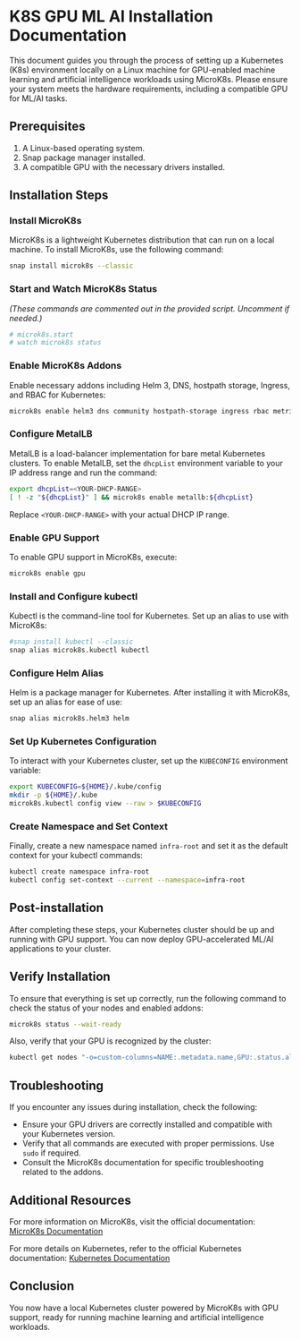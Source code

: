 # K8S GPU ML AI Installation Documentation

This document guides you through the process of setting up a Kubernetes (K8s) environment locally on a Linux machine for GPU-enabled machine learning and artificial intelligence workloads using MicroK8s. Please ensure your system meets the hardware requirements, including a compatible GPU for ML/AI tasks.

## Prerequisites

1. A Linux-based operating system.
2. Snap package manager installed.
3. A compatible GPU with the necessary drivers installed.

## Installation Steps

### Install MicroK8s

MicroK8s is a lightweight Kubernetes distribution that can run on a local machine. To install MicroK8s, use the following command:

```bash
snap install microk8s --classic
```

### Start and Watch MicroK8s Status

*(These commands are commented out in the provided script. Uncomment if needed.)*

```bash
# microk8s.start
# watch microk8s status
```

### Enable MicroK8s Addons

Enable necessary addons including Helm 3, DNS, hostpath storage, Ingress, and RBAC for Kubernetes:

```bash
microk8s enable helm3 dns community hostpath-storage ingress rbac metrics-server
```

### Configure MetalLB

MetalLB is a load-balancer implementation for bare metal Kubernetes clusters. To enable MetalLB, set the `dhcpList` environment variable to your IP address range and run the command:

```bash
export dhcpList=<YOUR-DHCP-RANGE>
[ ! -z "${dhcpList}" ] && microk8s enable metallb:${dhcpList}
```

Replace `<YOUR-DHCP-RANGE>` with your actual DHCP IP range.

### Enable GPU Support

To enable GPU support in MicroK8s, execute:

```bash
microk8s enable gpu
```

### Install and Configure kubectl

Kubectl is the command-line tool for Kubernetes. Set up an alias to use with MicroK8s:

```bash
#snap install kubectl --classic
snap alias microk8s.kubectl kubectl
```

### Configure Helm Alias

Helm is a package manager for Kubernetes. After installing it with MicroK8s, set up an alias for ease of use:

```bash
snap alias microk8s.helm3 helm
```

### Set Up Kubernetes Configuration

To interact with your Kubernetes cluster, set up the `KUBECONFIG` environment variable:

```bash
export KUBECONFIG=${HOME}/.kube/config
mkdir -p ${HOME}/.kube
microk8s.kubectl config view --raw > $KUBECONFIG
```

### Create Namespace and Set Context

Finally, create a new namespace named `infra-root` and set it as the default context for your kubectl commands:

```bash
kubectl create namespace infra-root
kubectl config set-context --current --namespace=infra-root
```

## Post-installation

After completing these steps, your Kubernetes cluster should be up and running with GPU support. You can now deploy GPU-accelerated ML/AI applications to your cluster.

## Verify Installation

To ensure that everything is set up correctly, run the following command to check the status of your nodes and enabled addons:

```bash
microk8s status --wait-ready
```

Also, verify that your GPU is recognized by the cluster:

```bash
kubectl get nodes "-o=custom-columns=NAME:.metadata.name,GPU:.status.allocatable.nvidia\.com/gpu"
```

## Troubleshooting

If you encounter any issues during installation, check the following:

- Ensure your GPU drivers are correctly installed and compatible with your Kubernetes version.
- Verify that all commands are executed with proper permissions. Use `sudo` if required.
- Consult the MicroK8s documentation for specific troubleshooting related to the addons.

## Additional Resources

For more information on MicroK8s, visit the official documentation: [MicroK8s Documentation](https://microk8s.io/docs/)

For more details on Kubernetes, refer to the official Kubernetes documentation: [Kubernetes Documentation](https://kubernetes.io/docs/home/)

## Conclusion

You now have a local Kubernetes cluster powered by MicroK8s with GPU support, ready for running machine learning and artificial intelligence workloads.
